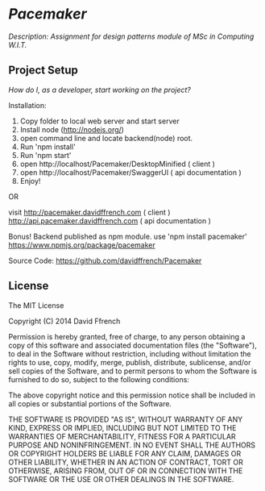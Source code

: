 # _Pacemaker_

_Description: Assignment for design patterns module of MSc in Computing W.I.T._

## Project Setup

_How do I, as a developer, start working on the project?_ 

Installation:
1. Copy folder to local web server and start server
2. Install node (http://nodejs.org/)
3. open command line and locate backend(node) root.
4. Run 'npm install'
5. Run 'npm start'
6. open http://localhost/Pacemaker/DesktopMinified  ( client )
7. open http://localhost/Pacemaker/SwaggerUI  ( api documentation )
8. Enjoy!

OR

visit
http://pacemaker.davidffrench.com  ( client )
http://api.pacemaker.davidffrench.com  ( api documentation )


Bonus!
Backend published as npm module.
use 'npm install pacemaker'
https://www.npmjs.org/package/pacemaker

Source Code:
https://github.com/davidffrench/Pacemaker

## License
The MIT License

Copyright (C) 2014 David Ffrench


Permission is hereby granted, free of charge, to any person obtaining a copy of this software and associated documentation files (the "Software"), to deal in the Software without restriction, including without limitation the rights to use, copy, modify, merge, publish, distribute, sublicense, and/or sell copies of the Software, and to permit persons to whom the Software is furnished to do so, subject to the following conditions:

The above copyright notice and this permission notice shall be included in all copies or substantial portions of the Software.

THE SOFTWARE IS PROVIDED "AS IS", WITHOUT WARRANTY OF ANY KIND, EXPRESS OR IMPLIED, INCLUDING BUT NOT LIMITED TO THE WARRANTIES OF MERCHANTABILITY, FITNESS FOR A PARTICULAR PURPOSE AND NONINFRINGEMENT. IN NO EVENT SHALL THE AUTHORS OR COPYRIGHT HOLDERS BE LIABLE FOR ANY CLAIM, DAMAGES OR OTHER LIABILITY, WHETHER IN AN ACTION OF CONTRACT, TORT OR OTHERWISE, ARISING FROM, OUT OF OR IN CONNECTION WITH THE SOFTWARE OR THE USE OR OTHER DEALINGS IN THE SOFTWARE.
